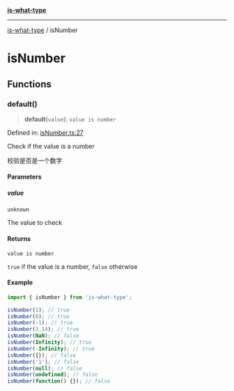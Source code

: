 [**is-what-type**](index.md)

***

[is-what-type](modules.md) / isNumber

# isNumber

## Functions

### default()

> **default**(`value`): `value is number`

Defined in: [isNumber.ts:27](https://github.com/fengxinming/is-what-type/blob/b8637cab33d631a672cfc558f39e82fe4f36481a/src/isNumber.ts#L27)

Check if the value is a number

校验是否是一个数字

#### Parameters

##### value

`unknown`

The value to check

#### Returns

`value is number`

`true` if the value is a number, `false` otherwise

#### Example

```js
import { isNumber } from 'is-what-type';

isNumber(1); // true
isNumber(0); // true
isNumber(-1); // true
isNumber(3.14); // true
isNumber(NaN); // false
isNumber(Infinity); // true
isNumber(-Infinity); // true
isNumber({}); // false
isNumber('1'); // false
isNumber(null); // false
isNumber(undefined); // false
isNumber(function() {}); // false
```
